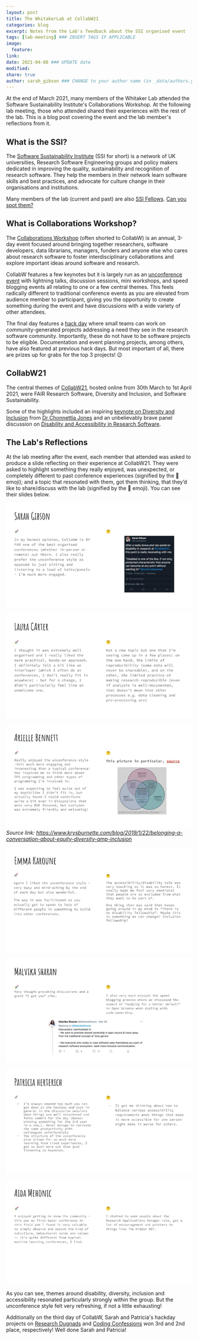 ```yaml
---
layout: post
title: The WhitakerLab at CollabW21
categories: blog
excerpt: Notes from the Lab's feedback about the SSI organised event
tags: [lab-meeting] ### INSERT TAGS IF APPLICABLE
image:
  feature:
link:
date: 2021-04-08 ### UPDATE date
modified:
share: true
author: sarah_gibson ### CHANGE to your author name (in _data/authors.yml)
---
```


At the end of March 2021, many members of the Whitaker Lab attended the Software Sustainability Institute's Collaborations Workshop.
At the following lab meeting, those who attended shared their experiences with the rest of the lab.
This is a blog post covering the event and the lab member's reflections from it.

## What is the SSI?

The [Software Sustainability Institute](https://software.ac.uk/about) (SSI for short) is a network of UK universities, Research Software Engineering groups and policy makers dedicated in improving the quality, sustainability and recognition of research software.
They help the members in their network learn software skills and best practices, and advocate for culture change in their organisations and institutions.

Many members of the lab (current and past) are also [SSI Fellows](https://software.ac.uk/programmes-and-events/fellowship-programme).
[Can you spot them?](https://software.ac.uk/about/fellows)

## What is Collaborations Workshop?

The [Collaborations Workshop](https://software.ac.uk/programmes-and-events/collaborations-workshops) (often shorted to CollabW) is an annual, 3-day event focused around bringing together researchers, software developers, data librarians, managers, funders and anyone else who cares about research software to foster interdisciplinary collaborations and explore important ideas around software and research.

CollabW features a few keynotes but it is largely run as an [unconference event](https://unconference.net/unconferencing-how-to-prepare-to-attend-an-unconference/) with lightning talks, discussion sessions, mini workshops, and speed blogging events all relating to one or a few central themes.
This feels radically different to traditional conference events as you are elevated from audience member to participant, giving you the opportunity to create something during the event and have discussions with a wide variety of other attendees.

The final day features a [hack day](https://software.ac.uk/cw21/hack-day) where small teams can work on community-generated projects addressing a need they see in the research software community.
Importantly, these do not have to be software projects to be eligible.
Documentation and event planning projects, among others, have also featured at previous hack days.
But most important of all, there are prizes up for grabs for the top 3 projects! :wink:

## CollabW21

The central themes of [CollabW21](https://software.ac.uk/cw21), hosted online from 30th March to 1st April 2021, were FAIR Research Software, Diversity and Inclusion, and Software Sustainability.

Some of the highlights included an inspiring [keynote on Diversity and Inclusion](https://youtu.be/8viA4y1pz_8?t=1943) from [Dr Chonnettia Jones](https://www.msfhr.org/chonnettia-jones) and an unbelievably brave panel discussion on [Disability and Accessibility in Research Software](https://www.youtube.com/watch?v=65a8c06VHOY).

## The Lab's Reflections

At the lab meeting after the event, each member that attended was asked to produce a slide reflecting on their experience at CollabW21.
They were asked to highlight something they really enjoyed, was unexpected, or completely different to past conference experiences (signified by the :rocket: emoji); and a topic that resonated with them, got them thinking, that they’d like to share/discuss with the lab (signified by the :thinking: emoji).
You can see their slides below.

![](../../images/WhitakerLab_CollabW_sgibson.jpg)

![](../../images/WhitakerLab_CollabW_lcarter.jpg)

![](../../images/WhitakerLab_CollabW_abennett.jpg)
_Source link: https://www.krysburnette.com/blog/2019/1/22/belonging-a-conversation-about-equity-diversity-amp-inclusion_

![](../../images/WhitakerLab_CollabW_ekaroune.jpg)

![](../../images/WhitakerLab_CollabW_msharan.jpg)

![](../../images/WhitakerLab_CollabW_pherterich.jpg)

![](../../images/WhitakerLab_CollabW_amehonic.jpg)

As you can see, themes around disability, diversity, inclusion and accessibility resonated particularly strongly within the group.
But the unconference style felt very refreshing, if not a little exhausting!

Additionally on the third day of CollabW, Sarah and Patricia's hackday projects on [Research Dugnads](https://research-dugnads.github.io/dugnads-hq/) and [Coding Confessions](https://coding-confessions.github.io/) won 3rd and 2nd place, respectively!
Well done Sarah and Patricia!
